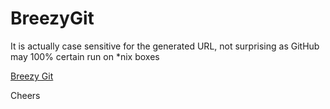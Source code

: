 BreezyGit
=========

It is actually case sensitive for the generated URL, not surprising as GitHub may 100% certain run on *nix boxes

[Breezy Git](http://mikexl.github.io/BreezyGit)


Cheers
